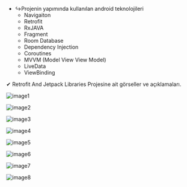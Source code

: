 * ↪Projenin yapımında kullanılan android teknolojileri<br/>
  * Navigaiton<br/>
  * Retrofit<br/>
  * RxJAVA<br/>
  * Fragment<br/>
  * Room Database<br/>
  * Dependency Injection<br/>
  * Coroutines<br/>
  * MVVM (Model View View Model)<br/>
  * LiveData<br/>
  * ViewBinding<br/>

✔ Retrofit And Jetpack Libraries Projesine ait görseller ve açıklamaları.<br/>

![image1](https://user-images.githubusercontent.com/36104238/117218862-aec63d00-ae0c-11eb-880d-3d506d565cfe.png)

![image2](https://user-images.githubusercontent.com/36104238/117218136-43c83680-ae0b-11eb-9cc4-062491da201f.png)

![image3](https://user-images.githubusercontent.com/36104238/117218143-46c32700-ae0b-11eb-9b0a-0b266ddf27af.png)

![image4](https://user-images.githubusercontent.com/36104238/117218149-49be1780-ae0b-11eb-8fec-52df80aaa39b.png)

![image5](https://user-images.githubusercontent.com/36104238/117218151-4b87db00-ae0b-11eb-854e-ad4b17e67e82.png)

![image6](https://user-images.githubusercontent.com/36104238/117218157-4dea3500-ae0b-11eb-8885-ece6029998d6.png)

![image7](https://user-images.githubusercontent.com/36104238/117227761-42edcf80-ae20-11eb-9971-6a6dc3058025.png)

![image8](https://user-images.githubusercontent.com/36104238/117227769-4719ed00-ae20-11eb-964b-b8da90c1e5dd.png)
